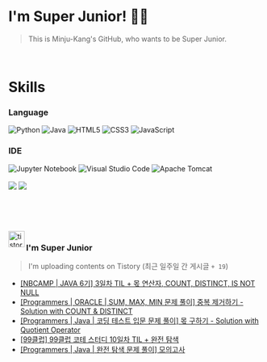 
# I'm Super Junior! 🐱‍🏍
  > This is Minju-Kang's GitHub, who wants to be Super Junior.

<br>

<h1>Skills</h1>
<h3>Language</h3>
<div sytle="display:inline;">
<img alt="Python" src="https://img.shields.io/badge/Python-3776AB?style=flat-square&logo=Python&logoColor=white"/>
<img alt="Java" src="https://img.shields.io/badge/JAVA-007396?style=flat-square&logo=Java&logoColor=white"/>
<img alt="HTML5" src="https://img.shields.io/badge/HTML5-E34F26?style=flat-square&logo=HTML5&logoColor=white"/>
<img alt="CSS3" src="https://img.shields.io/badge/CSS3-1572B6?style=flat-square&logo=CSS3&logoColor=white"/>
<img alt="JavaScript" src="https://img.shields.io/badge/JavaScript-F7DF1E?style=flat-square&logo=JavaScript&logoColor=black"/>
</div>
<h3>IDE</h3>
<div sytle="display:inline;">
<img alt="Jupyter Notebook" src="https://img.shields.io/badge/Jupyter-F37626?style=flat-square&logo=Jupyter&logoColor=white"/>
<img alt="Visual Studio Code" src="https://img.shields.io/badge/Visual Studio Code-007ACC?style=flat-square&logo=Visual Studio Code&logoColor=white"/>
<img alt="Apache Tomcat" src="https://img.shields.io/badge/Apache Tomcat-F8DC75?style=flat-square&logo=Apache Tomcat&logoColor=black"/>
</div>
<br>

<img src="https://github-readme-stats.vercel.app/api/top-langs/?username=minjukang727" >
<img src="https://github-readme-stats.vercel.app/api?username=MinjuKang727&show_icons=true&theme=radical">

<br><br>


<br>

<img src="https://github.com/MinjuKang727/MinjuKang727/assets/108849480/0ac49170-7c8c-4c99-b0e5-86c414fc591c" alt="tistory-icon_IamSuperJunior" width="32px" align="left">

###  I'm Super Junior
  > I'm uploading contents on Tistory  (최근 일주일 간 게시글 `+ 19`)  

- <a href="https://ajtwltsk.tistory.com/46"> [NBCAMP | JAVA 6기] 3일차 TIL + 몫 연산자, COUNT, DISTINCT, IS NOT NULL </a><br>  
- <a href="https://ajtwltsk.tistory.com/44"> [Programmers | ORACLE |  SUM, MAX, MIN 문제 풀이] 중복 제거하기 - Solution with COUNT &amp; DISTINCT </a><br>  
- <a href="https://ajtwltsk.tistory.com/43"> [Programmers | Java |  코딩 테스트 입문  문제 풀이] 몫 구하기 - Solution with Quotient Operator </a><br>  
- <a href="https://ajtwltsk.tistory.com/42"> [99클럽] 99클럽 코테 스터디 10일차 TIL + 완전 탐색 </a><br>  
- <a href="https://ajtwltsk.tistory.com/41"> [Programmers | Java |  완전 탐색  문제 풀이] 모의고사 </a><br>  

